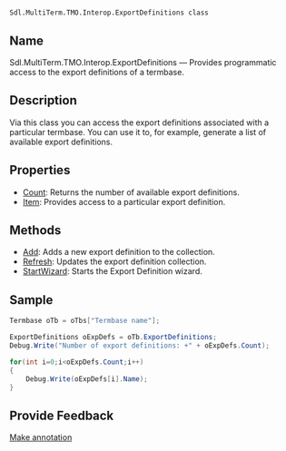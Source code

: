 

# 
    Sdl.MultiTerm.TMO.Interop.ExportDefinitions class



## Name

Sdl.MultiTerm.TMO.Interop.ExportDefinitions —          Provides programmatic access to the export definitions of a termbase.



## Description



Via this class you can access the export definitions associated with a particular termbase. You can use it to, for example, generate a list of available export definitions.



## Properties

* [Count](Sdl.MultiTerm.TMO.Interop.ExportDefinitions.Count.html): Returns the number of available export definitions.
* [Item](Sdl.MultiTerm.TMO.Interop.ExportDefinitions.Item.html): Provides access to a particular export definition.




## Methods

* [Add](Sdl.MultiTerm.TMO.Interop.ExportDefinitions.Add.html): Adds a new export definition to the collection.
* [Refresh](Sdl.MultiTerm.TMO.Interop.ExportDefinitions.Refresh.html): Updates the export definition collection.
* [StartWizard](Sdl.MultiTerm.TMO.Interop.ExportDefinitions.StartWizard.html): Starts the Export Definition wizard.




## Sample


```cs
Termbase oTb = oTbs["Termbase name"];

ExportDefinitions oExpDefs = oTb.ExportDefinitions;
Debug.Write("Number of export definitions: +" + oExpDefs.Count);

for(int i=0;i<oExpDefs.Count;i++)
{
   	Debug.Write(oExpDefs[i].Name);
}
```



## Provide Feedback

[Make annotation](mailto:sdk-feedback@sdl.com&amp;subject=Reference%20for%20Sdl.MultiTerm.TMO.Interop.ExportDefinitions)

